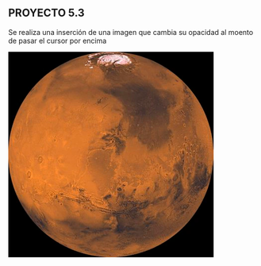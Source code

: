 ## PROYECTO 5.3
Se realiza una inserción de una imagen que cambia su opacidad al moento de pasar el cursor por encima

![](img.PNG)
